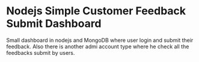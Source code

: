 # Nodejs Simple Customer Feedback Submit Dashboard
Small dashboard in nodejs and MongoDB where user login and submit their feedback. Also there is another admi account type where he check all the feedbacks submit by users.
